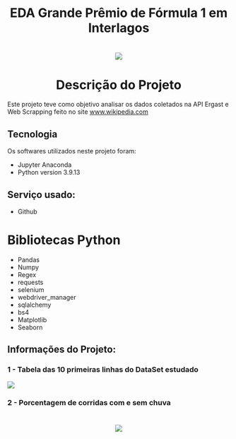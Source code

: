 # <h1 align="center"> EDA Grande Prêmio de Fórmula 1 em Interlagos </h1>


# <h1 align="center"> <img src="https://user-images.githubusercontent.com/119675645/235691951-3372ead8-9ead-457c-b6fd-82854caed3c6.jpg" > </h1>


## <h1 align="center"> Descrição do Projeto </h1>

Este projeto teve como objetivo analisar os dados coletados na API Ergast e Web Scrapping feito no site www.wikipedia.com


## Tecnologia

Os softwares utilizados neste projeto foram:

* Jupyter Anaconda
* Python version  3.9.13


## Serviço usado:

* Github


# Bibliotecas Python

* Pandas
* Numpy
* Regex
* requests
* selenium
* webdriver_manager
* sqlalchemy
* bs4
* Matplotlib
* Seaborn


## Informações do Projeto:

### 1 - Tabela das 10 primeiras linhas do DataSet estudado

<img src="https://user-images.githubusercontent.com/119675645/235696260-0fd8d0b4-29bb-43a1-b29e-2117b08b4369.jpg" >

### 2 - Porcentagem de corridas com e sem chuva

# <h1 align="center"> <img src="https://user-images.githubusercontent.com/119675645/235696984-3db1d4d5-d6b3-4fa9-86d9-53f82ec9ba31.jpg" > </h1>


